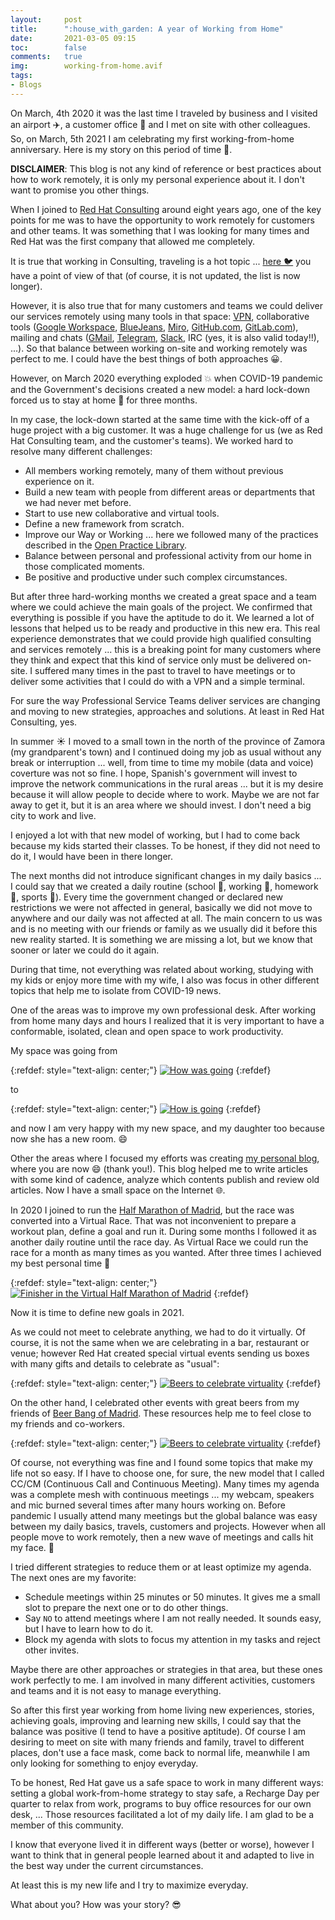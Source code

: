 ```yaml
---
layout:     post
title:      ":house_with_garden: A year of Working from Home"
date:       2021-03-05 09:15
toc:        false
comments:   true
img:        working-from-home.avif
tags: 
- Blogs
---
```


On March, 4th 2020 it was the last time I traveled by business and I visited an airport :airplane:,
a customer office :office: and I met on site with other colleagues. So, on March, 5th 2021 I am
celebrating my first working-from-home anniversary. Here is my story on this period of time :calendar:.

**DISCLAIMER**: This blog is not any kind of reference or best practices about how to work remotely, it is only
my personal experience about it. I don't want to promise you other things.

When I joined to [Red Hat Consulting](https://www.redhat.com/en/services/consulting) around eight years ago, one
of the key points for me was to have the opportunity to work remotely for customers and other teams. It was
something that I was looking for many times and Red Hat was the first company that allowed me completely. 

It is true that working in Consulting, traveling is a hot topic ... 
[here :bird:](https://twitter.com/jromanmartin/status/1035834830536228865) you have a
point of view of that (of course, it is not updated, the list is now longer).

However, it is also true that for many customers and teams we could deliver our services remotely using many
tools in that space: [VPN](https://en.wikipedia.org/wiki/Virtual_private_network), collaborative tools 
([Google Workspace](https://workspace.google.com/), [BlueJeans](https://www.bluejeans.com/), [Miro](https://miro.com/), 
[GitHub.com](http://github.com/), [GitLab.com](https://about.gitlab.com/)), 
mailing and chats ([GMail](https://mail.google.com/), [Telegram](https://telegram.org/), [Slack](https://slack.com/), 
IRC (yes, it is also valid today!!), ...). So that balance between working on-site and working remotely was 
perfect to me. I could have the best things of both approaches :grinning:.

However, on March 2020 everything exploded :boom: when COVID-19 pandemic and the Government's decisions created a new
model: a hard lock-down forced us to stay at home :house_with_garden: for three months.   

In my case, the lock-down started at the same time with the kick-off of a huge project with a big customer. It was a huge
challenge for us (we as Red Hat Consulting team, and the customer's teams). We worked hard to resolve many different challenges:

* All members working remotely, many of them without previous experience on it.
* Build a new team with people from different areas or departments that we had never met before.
* Start to use new collaborative and virtual tools.
* Define a new framework from scratch.
* Improve our Way or Working ... here we followed many of the practices
described in the [Open Practice Library](https://openpracticelibrary.com/).
* Balance between personal and professional activity from our home in those complicated moments.
* Be positive and productive under such complex circumstances.

But after three hard-working months we created a great space and a team where we could achieve the main goals
of the project. We confirmed that everything is possible if you have the aptitude to do it. We learned a lot of lessons
that helped us to be ready and productive in this new era. This real experience demonstrates that we could provide
high qualified consulting and services remotely ... this is a breaking point for many customers where they think and expect that
this kind of service only must be delivered on-site. I suffered many times in the past to travel to have meetings
or to deliver some activities that I could do with a VPN and a simple terminal.

For sure the way Professional Service Teams deliver services are changing and moving to new strategies,
approaches and solutions. At least in Red Hat Consulting, yes.

In summer :sunny: I moved to a small town in the north of the province of Zamora (my grandparent's town) and I continued
doing my job as usual without any break or interruption ... well, from time to time my mobile (data and voice) coverture
was not so fine. I hope, Spanish's government will invest to improve the network communications in the rural areas ... 
but it is my desire because it will allow people to decide where to work. Maybe we are not far away to get it, but
it is an area where we should invest. I don't need a big city to work and live.

I enjoyed a lot with that new model of working, but I had to come back because my kids started their classes.
To be honest, if they did not need to do it, I would have been in there longer. 

The next months did not introduce significant changes in my daily basics ... I could say that we created a 
daily routine (school :school:, working :construction_worker:, homework :notebook:, sports :running:). Every time
the government changed or declared new restrictions we were not affected in general, basically we
did not move to anywhere and our daily was not affected at all. The main concern to us was and is no meeting with
our friends or family as we usually did it before this new reality started. It is something we are missing
a lot, but we know that sooner or later we could do it again.

During that time, not everything was related about working, studying with my kids or enjoy more time with
my wife, I also was focus in other different topics that help me to isolate from COVID-19 news. 

One of the areas was to improve my own professional desk. After working from home many days and hours I realized
that it is very important to have a conformable, isolated, clean and open space to work productivity.

My space was going from

{:refdef: style="text-align: center;"}
[![](/images/wfh/how-was-going.avif "How was going")]({{site.url}}/images/wfh/how-was-going.avif)
{:refdef}

to

{:refdef: style="text-align: center;"}
[![](/images/wfh/how-is-going.avif "How is going")]({{site.url}}/images/wfh/how-is-going.avif)
{:refdef}

and now I am very happy with my new space, and my daughter too because now she has a new room. :smile:

Other the areas where I focused my efforts was creating [my personal blog](https://blog.jromanmartin.io), where
you are now :smile: (thank you!). This blog helped me to write articles with some kind of cadence, analyze
which contents publish and review old articles. Now I have a small space on the Internet :globe_with_meridians:.

In 2020 I joined to run the [Half Marathon of Madrid](https://www.mediomaratonmadrid.es/), but the race was
converted into a Virtual Race. That was not inconvenient to prepare a workout plan, define a goal and run it.
During some months I followed it as another daily routine until the race day. As Virtual Race we could run
the race for a month as many times as you wanted. After three times I achieved my best personal time :muscle: 

{:refdef: style="text-align: center;"}
[![](/images/wfh/virtual-half-marathon-madrid-finisher.avif "Finisher in the Virtual Half Marathon of Madrid")]({{site.url}}/images/wfh/virtual-half-marathon-madrid-finisher.avif)
{:refdef}

Now it is time to define new goals in 2021.

As we could not meet to celebrate anything, we had to do it virtually. Of course, it is not the same when we are
celebrating in a bar, restaurant or venue; however Red Hat created special virtual events sending us boxes with
many gifts and details to celebrate as "usual":

{:refdef: style="text-align: center;"}
[![](/images/wfh/virtual-events.avif "Beers to celebrate virtuality")]({{site.url}}/images/wfh/virtual-events.avif)
{:refdef}


On the other hand, I celebrated other events with great beers from my friends
of [Beer Bang of Madrid](https://beerbangmadrid.com/). These resources help me to feel close to my friends and co-workers.

{:refdef: style="text-align: center;"}
[![](/images/wfh/virtual-beers.avif "Beers to celebrate virtuality")]({{site.url}}/images/wfh/virtual-beers.avif)
{:refdef}

Of course, not everything was fine and I found some topics that make my life not so easy. If I have to choose one, for
sure, the new model that I called CC/CM (Continuous Call and Continuous Meeting). Many times my agenda was
a complete mesh with continuous meetings ... my webcam, speakers and mic burned several times after many hours working on.
Before pandemic I usually attend many meetings but the global balance was easy between my daily basics, travels,
customers and projects. However when all people move to work remotely, then a new wave of meetings and calls hit my face. :facepalm: 

I tried different strategies to reduce them or at least optimize my agenda. The next ones are my favorite:

- Schedule meetings within 25 minutes or 50 minutes. It gives me a small slot to prepare the next one or to do other things.
- Say `NO` to attend meetings where I am not really needed. It sounds easy, but I have to learn how to do it.
- Block my agenda with slots to focus my attention in my tasks and reject other invites.

Maybe there are other approaches or strategies in that area, but these ones work perfectly to me. I am
involved in many different activities, customers and teams and it is not easy to manage everything.

So after this first year working from home living new experiences, stories, achieving goals, improving and
learning new skills, I could say that the balance was positive (I tend to have a positive aptitude). Of course
I am desiring to meet on site with many friends and family, travel to different places, don't use
a face mask, come back to normal life, meanwhile I am only looking for something to enjoy everyday.

To be honest, Red Hat gave us a safe space to work in many different ways: setting a global work-from-home strategy
to stay safe, a Recharge Day per quarter to relax from work, programs to buy office resources for our own desk, ...
Those resources facilitated a lot of my daily life. I am glad to be a member of this community.

I know that everyone lived it in different ways (better or worse), however I want to think that in general
people learned about it and adapted to live in the best way under the current circumstances. 

At least this is my new life and I try to maximize everyday. 

What about you? How was your story? :sunglasses:
